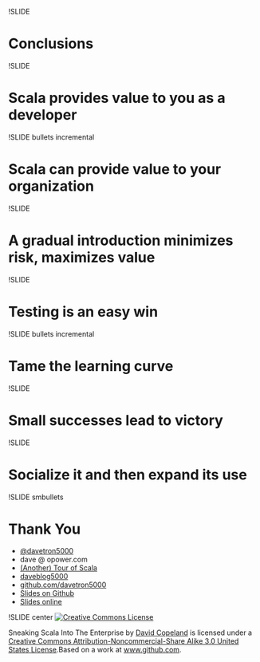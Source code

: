 !SLIDE 
# Conclusions #

!SLIDE
# Scala provides value to you as a developer

!SLIDE bullets incremental
# Scala can provide value to your organization

!SLIDE
# A gradual introduction minimizes risk, maximizes value

!SLIDE
# Testing is an easy win

!SLIDE bullets incremental
# Tame the learning curve

!SLIDE
# Small successes lead to victory

!SLIDE
# Socialize it and then expand its use

!SLIDE smbullets
# Thank You
* [@davetron5000](http://www.twitter.com/davetron5000)
* dave @ opower.com
* [(Another) Tour of Scala](http://www.naildrivin5.com/scalatour)
* [daveblog5000](http://www.naildrivin5.com/blog)
* [github.com/davetron5000](http://www.github.com/davetron5000)
* [Slides on Github](http://www.github.com/davetron5000/sneaking-scala)
* [Slides online](http://sneaking-scala.heroku.com)


!SLIDE center
<a rel="license" href="http://creativecommons.org/licenses/by-nc-sa/3.0/us/"><img alt="Creative Commons License" style="border-width:0" src="http://i.creativecommons.org/l/by-nc-sa/3.0/us/88x31.png" /></a>

<span xmlns:dc="http://purl.org/dc/elements/1.1/" href="http://purl.org/dc/dcmitype/Text" property="dc:title" rel="dc:type">Sneaking Scala Into The Enterprise</span> by <a xmlns:cc="http://creativecommons.org/ns#" href="http://www.github.com/davetron5000/sneaking-scala" property="cc:attributionName" rel="cc:attributionURL">David Copeland</a> is licensed under a <a rel="license" href="http://creativecommons.org/licenses/by-nc-sa/3.0/us/">Creative Commons Attribution-Noncommercial-Share Alike 3.0 United States License</a>.Based on a work at <a xmlns:dc="http://purl.org/dc/elements/1.1/" href="http://www.github.com/davetron5000/sneaking-scala" rel="dc:source">www.github.com</a>.
